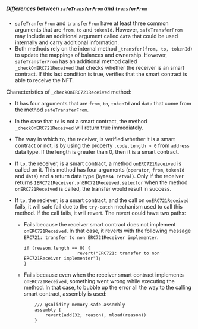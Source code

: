 ##### Differences between `safeTransferFrom` and `transferFrom`

* `safeTranferFrom`  and `transferFrom` have at least three common arguments that are `from`, `to` and `tokenId`. However, `safeTransferFrom` may include an additional argument called `data`  that could be used internally and carry additional information.
* Both methods rely on the internal method `_transfer(from, to, tokenId)` to update the mappings of balances and ownership. However, `safeTransferFrom` has an additional method called `_checkOnERC721Received` that checks whether the receiver is an smart contract. If this last condition is true, verifies that the smart contract is able to receive the NFT.



Characteristics of `_checkOnERC721Received` method:

- It has four arguments that are `from`, `to`, `tokenId` and `data` that come from the method `safeTransferFrom`.

- In the case that `to` is not a smart contract, the method `_checkOnERC721Received` will return true immediately.

- The way in which `to`, the receiver, is verified whether it is a smart contract or not, is by using the property `.code.length > 0` from `address` data type. If the length is greater than 0, then it is a smart contract.

- If `to`, the receiver, is a smart contract, a method `onERC721Received` is called on it. This method has four arguments (`operator`, `from`, `tokenId` and `data`) and a return data type (`bytes4 retval`). Only if the receiver returns `IERC721Receiver.onERC721Received.selector` when the method `onERC721Received` is called, the transfer would result in success.

- If `to`, the reciever, is a smart contract, and the call on `onERC721Received` fails, it will safe fail due to the `try-catch` mechanism used to call this method. If the call fails, it will revert. The revert could have two paths:

  - Fails because the receiver smart contract does not implement `onERC721Received`. In that case, it reverts with the following message `ERC721: transfer to non ERC721Receiver implementer`.

    ```solidity
    if (reason.length == 0) {
                        revert("ERC721: transfer to non ERC721Receiver implementer");
    }
    ```

    

  - Fails because even when the receiver smart contract implements `onERC721Received`, something went wrong while executing the method. In that case, to bubble up the error all the way to the calling smart contract, assembly is used:

    ```solidity
    	/// @solidity memory-safe-assembly
    	assembly {
    		revert(add(32, reason), mload(reason))
    	}
    ```

    